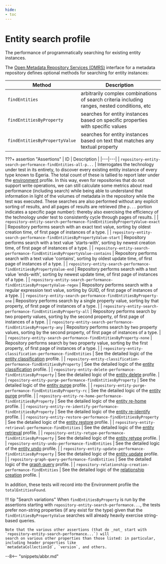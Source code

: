 ```yaml
---
hide:
- toc
---
```


<!-- SPDX-License-Identifier: CC-BY-4.0 -->
<!-- Copyright Contributors to the Egeria project. -->

# Entity search profile

The performance of programmatically searching for existing entity instances.

The [Open Metadata Repository Services (OMRS)](/egeria-docs/services/omrs) interface for a metadata
repository defines optional methods for searching for entity instances:

| Method | Description |
|---|---|
| `findEntities` | arbitrarily complex combinations of search criteria including ranges, nested conditions, etc |
| `findEntitiesByProperty` | searches for entity instances based on specific properties with specific values |
| `findEntitiesByPropertyValue` | searches for entity instances based on text that matches any textual property |

???+ assertion "Assertions"
    | ID | Description |
    |---|---|
    | `repository-entity-search-performance-findEntities-all-p...` | Interrogates the technology under test in its entirety, to discover every existing entity instance of every type known to Egeria. The total count of these is tallied to report later under the [environment](environment.md) profile. In this way, even for repositories that do not support write operations, we can still calculate some metrics about read performance (including search) while being able to understand that information in light of the volumes of metadata in the repository while the test was executed. These searches are also performed without any explicit sorting of results, and all pages of results are retrieved (the `p...` portion indicates a specific page number): thereby also exercising the efficiency of the technology under test to consistently cycle through pages of results. |
    | `repository-entity-search-performance-findEntitiesByPropertyValue-exact` | Repository performs search with an exact text value, sorting by oldest creation time, of first page of instances of a type. |
    | `repository-entity-search-performance-findEntitiesByPropertyValue-start` | Repository performs search with a text value 'starts-with', sorting by newest creation time, of first page of instances of a type. |
    | `repository-entity-search-performance-findEntitiesByPropertyValue-contains` | Repository performs search with a text value 'contains', sorting by oldest update time, of first page of instances of a type. |
    | `repository-entity-search-performance-findEntitiesByPropertyValue-end` | Repository performs search with a text value 'ends-with', sorting by newest update time, of first page of instances of a type. |
    | `repository-entity-search-performance-findEntitiesByPropertyValue-regex` | Repository performs search with a regular expression text value, sorting by GUID, of first page of instances of a type. |
    | `repository-entity-search-performance-findEntitiesByProperty-one` | Repository performs search by a single property value, sorting by that property, of first page of instances of a type. |
    | `repository-entity-search-performance-findEntitiesByProperty-all` | Repository performs search by two property values, sorting by the second property, of first page of instances of a type. |
    | `repository-entity-search-performance-findEntitiesByProperty-any` | Repository performs search by two property values, sorting by the second property, of first page of instances of a type. |
    | `repository-entity-search-performance-findEntitiesByProperty-none` | Repository performs search by two property value, sorting by the first property, of first page of instances of a type. |
    | `repository-entity-classification-performance-findEntities` | See the detailed logic of the [entity classification](entity-classification.md) profile. |
    | `repository-entity-classification-performance-findEntitiesByProperty` | See the detailed logic of the [entity classification](entity-classification.md) profile. |
    | `repository-entity-delete-performance-findEntitiesByProperty` | See the detailed logic of the [entity delete](entity-delete.md) profile. |
    | `repository-entity-purge-performance-findEntitiesByProperty` | See the detailed logic of the [entity purge](entity-purge.md) profile. |
    | `repository-entity-purge-performance-findEntitiesByProperty-rc` | See the detailed logic of the [entity purge](entity-purge.md) profile. |
    | `repository-entity-re-home-performance-findEntitiesByProperty` | See the detailed logic of the [entity re-home](entity-re-home.md) profile. |
    | `repository-entity-re-identify-performance-findEntitiesByProperty` | See the detailed logic of the [entity re-identify](entity-re-identify.md) profile. |
    | `repository-entity-restore-performance-findEntitiesByProperty` | See the detailed logic of the [entity restore](entity-restore.md) profile. |
    | `repository-entity-retrieval-performance-findEntities` | See the detailed logic of the [entity retrieval](entity-retrieval.md) profile. |
    | `repository-entity-retype-performance-findEntitiesByProperty` | See the detailed logic of the [entity retype](entity-retype.md) profile. |
    | `repository-entity-undo-performance-findEntities` | See the detailed logic of the [entity undo](entity-undo.md) profile. |
    | `repository-entity-update-performance-findEntitiesByProperty` | See the detailed logic of the [entity update](entity-update.md) profile. |
    | `repository-graph-query-performance-findEntities` | See the detailed logic of the [graph query](graph-query.md) profile. |
    | `repository-relationship-creation-performance-findEntities` | See the detailed logic of the [relationship creation](relationship-creation.md) profile. |

In addition, these tests will record into the Environment profile the `totalEntitiesFound`.

!!! tip "Search variations"
    When `findEntitiesByProperty` is run by the assertions starting with `repository-entity-search-performance...`,
    the tests prefer non-string properties (if any exist for the type) given that the `findEntitiesByPropertyValue`
    searches will already heavily exercise string-based queries.

    Note that the various other assertions (that do _not_ start with `repository-entity-search-performance...`) will
    search on various other properties than those listed: in particular, including header properties like
    `metadataCollectionId`, `version`, and others.

--8<-- "snippets/abbr.md"
